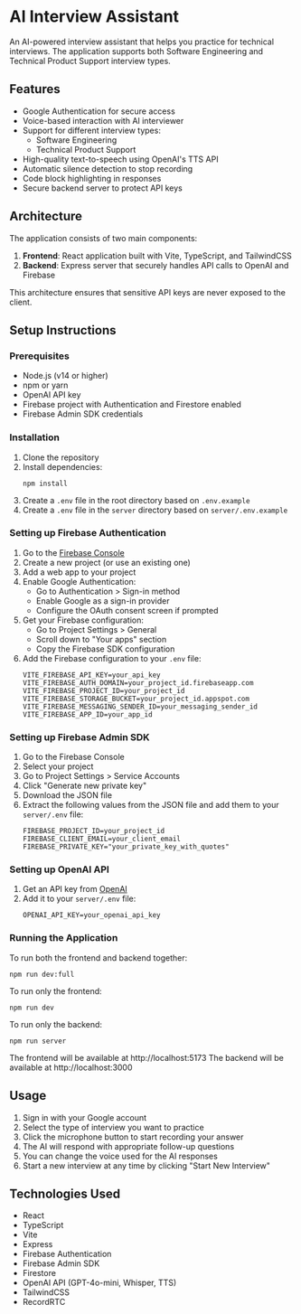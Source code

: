 # AI Interview Assistant

An AI-powered interview assistant that helps you practice for technical interviews. The application supports both Software Engineering and Technical Product Support interview types.

## Features

- Google Authentication for secure access
- Voice-based interaction with AI interviewer
- Support for different interview types:
  - Software Engineering
  - Technical Product Support
- High-quality text-to-speech using OpenAI's TTS API
- Automatic silence detection to stop recording
- Code block highlighting in responses
- Secure backend server to protect API keys

## Architecture

The application consists of two main components:

1. **Frontend**: React application built with Vite, TypeScript, and TailwindCSS
2. **Backend**: Express server that securely handles API calls to OpenAI and Firebase

This architecture ensures that sensitive API keys are never exposed to the client.

## Setup Instructions

### Prerequisites

- Node.js (v14 or higher)
- npm or yarn
- OpenAI API key
- Firebase project with Authentication and Firestore enabled
- Firebase Admin SDK credentials

### Installation

1. Clone the repository
2. Install dependencies:
   ```
   npm install
   ```
3. Create a `.env` file in the root directory based on `.env.example`
4. Create a `.env` file in the `server` directory based on `server/.env.example`

### Setting up Firebase Authentication

1. Go to the [Firebase Console](https://console.firebase.google.com/)
2. Create a new project (or use an existing one)
3. Add a web app to your project
4. Enable Google Authentication:
   - Go to Authentication > Sign-in method
   - Enable Google as a sign-in provider
   - Configure the OAuth consent screen if prompted
5. Get your Firebase configuration:
   - Go to Project Settings > General
   - Scroll down to "Your apps" section
   - Copy the Firebase SDK configuration
6. Add the Firebase configuration to your `.env` file:
   ```
   VITE_FIREBASE_API_KEY=your_api_key
   VITE_FIREBASE_AUTH_DOMAIN=your_project_id.firebaseapp.com
   VITE_FIREBASE_PROJECT_ID=your_project_id
   VITE_FIREBASE_STORAGE_BUCKET=your_project_id.appspot.com
   VITE_FIREBASE_MESSAGING_SENDER_ID=your_messaging_sender_id
   VITE_FIREBASE_APP_ID=your_app_id
   ```

### Setting up Firebase Admin SDK

1. Go to the Firebase Console
2. Select your project
3. Go to Project Settings > Service Accounts
4. Click "Generate new private key"
5. Download the JSON file
6. Extract the following values from the JSON file and add them to your `server/.env` file:
   ```
   FIREBASE_PROJECT_ID=your_project_id
   FIREBASE_CLIENT_EMAIL=your_client_email
   FIREBASE_PRIVATE_KEY="your_private_key_with_quotes"
   ```

### Setting up OpenAI API

1. Get an API key from [OpenAI](https://platform.openai.com/)
2. Add it to your `server/.env` file:
   ```
   OPENAI_API_KEY=your_openai_api_key
   ```

### Running the Application

To run both the frontend and backend together:

```
npm run dev:full
```

To run only the frontend:

```
npm run dev
```

To run only the backend:

```
npm run server
```

The frontend will be available at http://localhost:5173
The backend will be available at http://localhost:3000

## Usage

1. Sign in with your Google account
2. Select the type of interview you want to practice
3. Click the microphone button to start recording your answer
4. The AI will respond with appropriate follow-up questions
5. You can change the voice used for the AI responses
6. Start a new interview at any time by clicking "Start New Interview"

## Technologies Used

- React
- TypeScript
- Vite
- Express
- Firebase Authentication
- Firebase Admin SDK
- Firestore
- OpenAI API (GPT-4o-mini, Whisper, TTS)
- TailwindCSS
- RecordRTC 